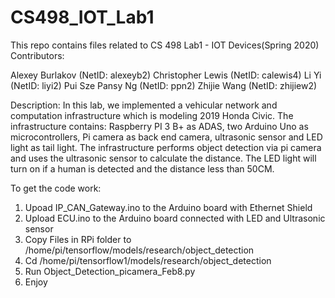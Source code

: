 # CS498_IOT_Lab1
This repo contains files related to CS 498 Lab1 - IOT Devices(Spring 2020)
Contributors: 

Alexey Burlakov (NetID: alexeyb2)
Christopher Lewis (NetID: calewis4)
Li Yi (NetID: liyi2)
Pui Sze Pansy Ng (NetID: ppn2)
Zhijie Wang (NetID: zhijiew2)

Description:
In this lab, we implemented a vehicular network and computation infrastructure which is modeling 2019 Honda Civic. 
The infrastructure contains: 
Raspberry PI 3 B+ as ADAS, 
two Arduino Uno as microcontrollers, 
Pi camera as back end camera, 
ultrasonic sensor and LED light as tail light. 
The infrastructure performs object detection via pi camera and uses the ultrasonic sensor to calculate the distance. 
The LED light will turn on if a human is detected and the distance less than 50CM.

To get the code work:
1. Upoad IP_CAN_Gateway.ino to the Arduino board with Ethernet Shield
2. Upload ECU.ino to the Arduino board connected with LED and Ultrasonic sensor
3. Copy Files in RPi folder to /home/pi/tensorflow/models/research/object_detection
4. Cd /home/pi/tensorflow1/models/research/object_detection
5. Run Object_Detection_picamera_Feb8.py
6. Enjoy
